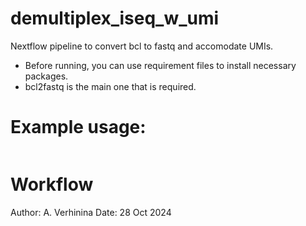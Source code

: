 # demultiplex_iseq_w_umi
Nextflow pipeline to convert bcl to fastq and accomodate UMIs.

* Before running, you can use requirement files to install necessary packages.
* bcl2fastq is the main one that is required.
  
# Example usage:
```nextflow run demultiplex_iseq.nf --run_dir ~/path/{<YYYYMMDD>_<Instrument ID>_<Run Number>_<Flow Cell ID>}/ --output_dir ~/path/output_dir --project_id seq_project_id
```

# Workflow

Author: A. Verhinina
Date: 28 Oct 2024
